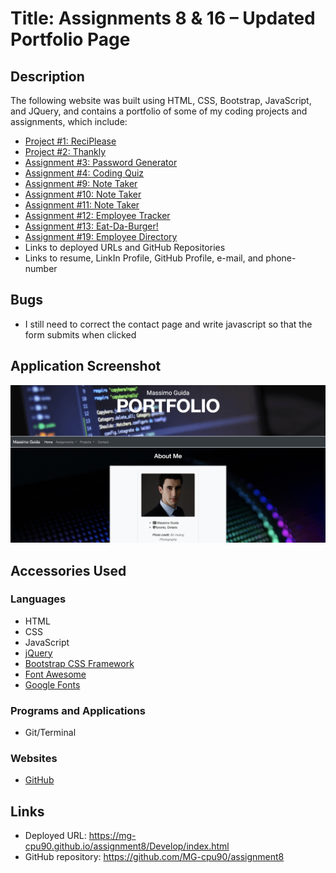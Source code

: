 # Title: Assignments 8 & 16 – Updated Portfolio Page

## Description 
The following website was built using HTML, CSS, Bootstrap, JavaScript, and JQuery, and contains a portfolio of some of my coding projects and assignments, which include:
* [Project #1: ReciPlease](https://github.com/MG-cpu90/project1)
* [Project #2: Thankly](https://github.com/MG-cpu90/thankly)
* [Assignment #3: Password Generator](https://github.com/MG-cpu90/passwordgenerator)
* [Assignment #4: Coding Quiz](https://github.com/MG-cpu90/code-quiz)
* [Assignment #9: Note Taker](https://github.com/MG-cpu90/assignment9)
* [Assignment #10: Note Taker](https://github.com/MG-cpu90/assignment10)
* [Assignment #11: Note Taker](https://github.com/MG-cpu90/assignment11)
* [Assignment #12: Employee Tracker](https://github.com/MG-cpu90/assignment12)
* [Assignment #13: Eat-Da-Burger!](https://github.com/MG-cpu90/assignment13)
* [Assignment #19: Employee Directory](https://github.com/MG-cpu90/assignment19)
* Links to deployed URLs and GitHub Repositories
* Links to resume, LinkIn Profile, GitHub Profile, e-mail, and phone-number

## Bugs
* I still need to correct the contact page and write javascript so that the form submits when clicked

## Application Screenshot

![alt text](./Develop/img/portfolio_screenshot.png "Portfolio Screen Shot")

## Accessories Used
### Languages
* HTML
* CSS
* JavaScript
* [jQuery](https://jquery.com/)
* [Bootstrap CSS Framework](https://getbootstrap.com/)
* [Font Awesome](https://fontawesome.com/)
* [Google Fonts](https://fonts.google.com/)

### Programs and Applications
* Git/Terminal

### Websites
* [GitHub](https://github.com/)

## Links
* Deployed URL: https://mg-cpu90.github.io/assignment8/Develop/index.html
* GitHub repository: https://github.com/MG-cpu90/assignment8